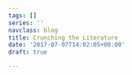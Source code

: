 ```yaml
---
tags: []
series: ''
navclass: blog
title: Crunching the Literature
date: '2017-07-07T14:02:05+00:00'
draft: true

---
```

